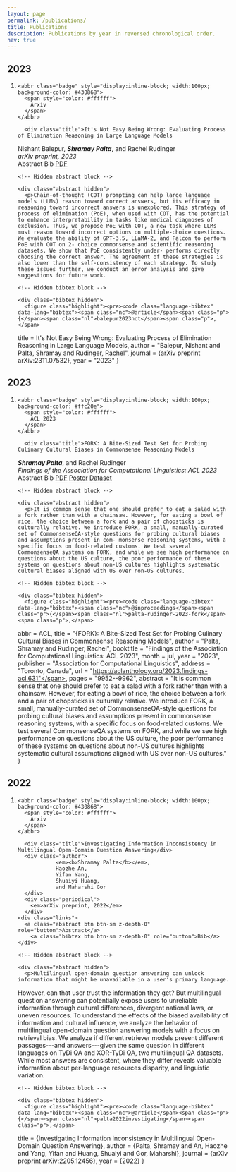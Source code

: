 ```yaml
---
layout: page
permalink: /publications/
title: Publications
description: Publications by year in reversed chronological order.
nav: true
---
```


<!--To add more papers, copy an entire content block and change details>
<!-- Content -->

  <div class="container mt-5">
    <div class="post">

  <article>
    <div class="publications">


  <h2 class="year">2023</h2>
  <ol class="bibliography"><li><div class="row">
  <div class="col-sm-2 abbr">
  
    
    <abbr class="badge" style="display:inline-block; width:100px; background-color: #430868">
      <span style="color: #ffffff">
        Arxiv
      </span>
    </abbr>
    
  
  </div>

  <div id="balepur_poe" class="col-sm-8">
    
      <div class="title">It's Not Easy Being Wrong: Evaluating Process of Elimination Reasoning in Large Language Models
</div>
      <div class="author">
                Nishant Balepur,            
                <em><b>Shramay Palta</b></em>,
                and Rachel Rudinger
      </div>
      <div class="periodical">
        <em>arXiv preprint, 2023</em>
      </div>
    <div class="links">  
      <a class="abstract btn btn-sm z-depth-0" role="button">Abstract</a>
      <a class="bibtex btn btn-sm z-depth-0" role="button">Bib</a>
      <a href="https://arxiv.org/abs/2311.07532" class="btn btn-sm z-depth-0" role="button" target="_blank">PDF</a>
    </div>

    <!-- Hidden abstract block -->
    
    <div class="abstract hidden">
      <p>Chain-of-thought (COT) prompting can help large language models (LLMs) reason toward correct answers, but its efficacy in reasoning toward incorrect answers is unexplored. This strategy of process of elimination (PoE), when used with COT, has the potential to enhance interpretability in tasks like medical diagnoses of exclusion. Thus, we propose PoE with COT, a new task where LLMs must reason toward incorrect options on multiple-choice questions. We evaluate the ability of GPT-3.5, LLaMA-2, and Falcon to perform PoE with COT on 2- choice commonsense and scientific reasoning datasets. We show that PoE consistently under- performs directly choosing the correct answer. The agreement of these strategies is also lower than the self-consistency of each strategy. To study these issues further, we conduct an error analysis and give suggestions for future work.
</p>
    </div>

    <!-- Hidden bibtex block -->
    
    <div class="bibtex hidden">
      <figure class="highlight"><pre><code class="language-bibtex" data-lang="bibtex"><span class="nc">@article</span><span class="p">{</span><span class="nl">balepur2023not</span><span class="p">,</span>
  <span class="na">title</span> <span class="p">=</span> <span class="s">It's Not Easy Being Wrong: Evaluating Process of Elimination Reasoning in Large Language Models</span><span class="p">,</span>
  <span class="na">author</span> <span class="p">=</span> <span class="s">"Balepur, Nishant and Palta, Shramay  and
      Rudinger, Rachel"</span><span class="p">,</span>
  <span class="na">journal</span> <span class="p">=</span> <span class="s">{arXiv preprint arXiv:2311.07532}</span><span class="p">,</span>
  <span class="na">year</span> <span class="p">=</span> <span class="s">"2023"</span>
<span class="p">}</span></code></pre></figure>
    </div>
    
  </div>
</div>
</li></ol>
</div></article>
</div></div>

<!-- Content -->

  <div class="container mt-5">
    <div class="post">

  <article>
    <div class="publications">


  <h2 class="year">2023</h2>
  <ol class="bibliography"><li><div class="row">
  <div class="col-sm-2 abbr">
  
    
    <abbr class="badge" style="display:inline-block; width:100px; background-color: #ffc20e">
      <span style="color: #ffffff">
        ACL 2023
      </span>
    </abbr>
    
  
  </div>

  <div id="palta_rudinger_fork_2023" class="col-sm-8">
    
      <div class="title">FORK: A Bite-Sized Test Set for Probing Culinary Cultural Biases in Commonsense Reasoning Models
</div>
      <div class="author">            
                <em><b>Shramay Palta</b></em>,
                and Rachel Rudinger
      </div>
      <div class="periodical">
        <em>Findings of the Association for Computational Linguistics: ACL 2023</em>
      </div>
    <div class="links">  
      <a class="abstract btn btn-sm z-depth-0" role="button">Abstract</a>
      <a class="bibtex btn btn-sm z-depth-0" role="button">Bib</a>
      <a href="https://aclanthology.org/2023.findings-acl.631/" class="btn btn-sm z-depth-0" role="button" target="_blank">PDF</a>
      <a href="https://shramay-palta.github.io/assets/pdf/FORK_ACL2023/poster.pdf" class="bibtex btn btn-sm z-depth-0" role="button">Poster</a>
      <a href="https://github.com/shramay-palta/FORK_ACL2023" class="bibtex btn btn-sm z-depth-0" role="button">Dataset</a>
    </div>

    <!-- Hidden abstract block -->
    
    <div class="abstract hidden">
      <p>It is common sense that one should prefer to eat a salad with a fork rather than with a chainsaw. However, for eating a bowl of rice, the choice between a fork and a pair of chopsticks is culturally relative. We introduce FORK, a small, manually-curated set of CommonsenseQA-style questions for probing cultural biases and assumptions present in com- monsense reasoning systems, with a specific focus on food-related customs. We test several CommonsenseQA systems on FORK, and while we see high performance on questions about the US culture, the poor performance of these systems on questions about non-US cultures highlights systematic cultural biases aligned with US over non-US cultures.
</p>
    </div>

    <!-- Hidden bibtex block -->
    
    <div class="bibtex hidden">
      <figure class="highlight"><pre><code class="language-bibtex" data-lang="bibtex"><span class="nc">@inproceedings</span><span class="p">{</span><span class="nl">palta-rudinger-2023-fork</span><span class="p">,</span>
  <span class="na">abbr</span> <span class="p">=</span> <span class="s">ACL</span><span class="p">,</span>
  <span class="na">title</span> <span class="p">=</span> <span class="s">"{FORK}: A Bite-Sized Test Set for Probing Culinary Cultural Biases in Commonsense Reasoning Models"</span><span class="p">,</span>
  <span class="na">author</span> <span class="p">=</span> <span class="s">"Palta, Shramay  and
      Rudinger, Rachel"</span><span class="p">,</span>
  <span class="na">booktitle</span> <span class="p">=</span> <span class="s">"Findings of the Association for Computational Linguistics: ACL 2023"</span><span class="p">,</span>
  <span class="na">month</span> <span class="p">=</span> <span class="s">jul</span><span class="p">,</span>
  <span class="na">year</span> <span class="p">=</span> <span class="s">"2023"</span><span class="p">,</span>
  <span class="na">publisher</span> <span class="p">=</span> <span class="s">"Association for Computational Linguistics"</span><span class="p">,</span>
  <span class="na">address</span> <span class="p">=</span> <span class="s">"Toronto, Canada"</span><span class="p">,</span>
  <span class="na">url</span> <span class="p">=</span> <span class="s">"https://aclanthology.org/2023.findings-acl.631"</span><span class="p">,</span>
  <span class="na">pages</span> <span class="p">=</span> <span class="s">"9952--9962"</span><span class="p">,</span>
  <span class="na">abstract</span> <span class="p">=</span> <span class="s">"It is common sense that one should prefer to eat a salad with a fork rather than with a chainsaw. However, for eating a bowl of rice, the choice between a fork and a pair of chopsticks is culturally relative. We introduce FORK, a small, manually-curated set of CommonsenseQA-style questions for probing cultural biases and assumptions present in commonsense reasoning systems, with a specific focus on food-related customs. We test several CommonsenseQA systems on FORK, and while we see high performance on questions about the US culture, the poor performance of these systems on questions about non-US cultures highlights systematic cultural assumptions aligned with US over non-US cultures."</span>
<span class="p">}</span></code></pre></figure>
    </div>
    
  </div>
</div>
</li></ol>
</div></article>
</div></div>

<!-- Content -->

  <div class="container mt-5">
    <div class="post">

  <article>
    <div class="publications">


  <h2 class="year">2022</h2>
  <ol class="bibliography"><li><div class="row">
  <div class="col-sm-2 abbr">
  
    
    <abbr class="badge" style="display:inline-block; width:100px; background-color: #430868">
      <span style="color: #ffffff">
        Arxiv
      </span>
    </abbr>
    
  
  </div>

  <div id="palta2022investigating" class="col-sm-8">
    
      <div class="title">Investigating Information Inconsistency in Multilingual Open-Domain Question Answering</div>
      <div class="author">            
                <em><b>Shramay Palta</b></em>,
                Haozhe An,
                Yifan Yang,
                Shuaiyi Huang,
                and Maharshi Gor
      </div>
      <div class="periodical">
        <em>arXiv preprint, 2022</em>
      </div>
    <div class="links">  
      <a class="abstract btn btn-sm z-depth-0" role="button">Abstract</a>
        <a class="bibtex btn btn-sm z-depth-0" role="button">Bib</a>
    </div>

    <!-- Hidden abstract block -->
    
    <div class="abstract hidden">
      <p>Multilingual open-domain question answering can unlock information that might be unavailable in a user's primary language.  
However, can that user trust the information they get? But multilingual question answering can potentially expose users to unreliable information through cultural differences, divergent national laws, or uneven resources. To understand the effects of the biased availability of information and cultural influence, we analyze the behavior of multilingual open-domain question answering models with a focus on retrieval bias. We analyze if different retriever models present different passages---and answers---given the same question in different languages on TyDi QA and XOR-TyDi QA, two multilingual QA datasets. While most answers are consistent, where they differ reveals valuable information about per-language resources disparity, and linguistic variation.</p>
    </div>

    <!-- Hidden bibtex block -->
    
    <div class="bibtex hidden">
      <figure class="highlight"><pre><code class="language-bibtex" data-lang="bibtex"><span class="nc">@article</span><span class="p">{</span><span class="nl">palta2022investigating</span><span class="p">,</span>
  <span class="na">title</span> <span class="p">=</span> <span class="s">{Investigating Information Inconsistency in Multilingual Open-Domain Question Answering}</span><span class="p">,</span>
  <span class="na">author</span> <span class="p">=</span> <span class="s">{Palta, Shramay and An, Haozhe and Yang, Yifan and Huang, Shuaiyi and Gor, Maharshi}</span><span class="p">,</span>
  <span class="na">journal</span> <span class="p">=</span> <span class="s">{arXiv preprint arXiv:2205.12456}</span><span class="p">,</span>
  <span class="na">year</span> <span class="p">=</span> <span class="s">{2022}</span>
<span class="p">}</span></code></pre></figure>
    </div>
    
  </div>
</div>
</li></ol>
</div></article>
</div></div>